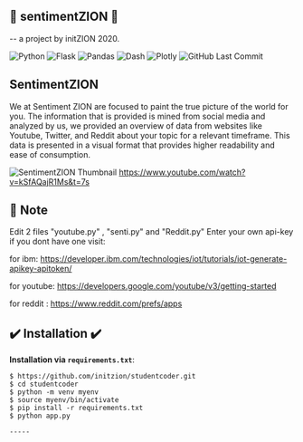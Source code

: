 ## :rocket:  sentimentZION :rocket:
-- a project by initZION 2020.

![Python](https://img.shields.io/badge/Python-^3.8-blue.svg?logo=python&longCache=true&logoColor=white&colorB=5e81ac&style=flat-square&colorA=4c566a)
![Flask](https://img.shields.io/badge/Flask-1.1.2-blue.svg?longCache=true&logo=flask&style=flat-square&logoColor=white&colorB=5e81ac&colorA=4c566a)
![Pandas](https://img.shields.io/badge/Pandas-v1.0.3-blue.svg?longCache=true&logo=python&longCache=true&style=flat-square&logoColor=white&colorB=5e81ac&colorA=4c566a)
![Dash](https://img.shields.io/badge/Dash-v1.11.0-blue.svg?longCache=true&logo=python&longCache=true&style=flat-square&logoColor=white&colorB=5e81ac&colorA=4c566a)
![Plotly](https://img.shields.io/badge/Plotly-v4.6.0-blue.svg?longCache=true&logo=python&longCache=true&style=flat-square&logoColor=white&colorB=5e81ac&colorA=4c566a)
![GitHub Last Commit](https://img.shields.io/github/last-commit/google/skia.svg?style=flat-square&colorA=4c566a&colorB=a3be8c)


## SentimentZION
We at Sentiment ZION are focused to paint the true picture of the world for you. The information that is provided is mined from social media and analyzed by us, we provided an overview of data from websites like Youtube, Twitter, and Reddit about your topic for a relevant timeframe.
This data is presented in a visual format that provides higher readability and ease of consumption.

![SentimentZION Thumbnail](https://github.com/initzion/sentimentZION/blob/master/assets/img/thumbnail.jpeg)
 https://www.youtube.com/watch?v=kSfAQajR1Ms&t=7s
 
 ## :pencil: Note
 Edit 2 files "youtube.py" , "senti.py" and "Reddit.py"
 Enter your own api-key if you dont have one visit:
 
 for ibm: https://developer.ibm.com/technologies/iot/tutorials/iot-generate-apikey-apitoken/
 
 for youtube: https://developers.google.com/youtube/v3/getting-started
 
 for reddit : https://www.reddit.com/prefs/apps

## :heavy_check_mark: Installation :heavy_check_mark:


**Installation via `requirements.txt`**:

```shell
$ https://github.com/initzion/studentcoder.git
$ cd studentcoder
$ python -m venv myenv
$ source myenv/bin/activate
$ pip install -r requirements.txt
$ python app.py

-----
